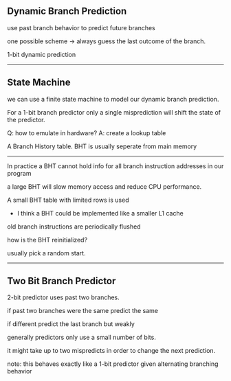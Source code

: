 ## Dynamic Branch Prediction

use past branch behavior to predict
future branches


one possible scheme -> always guess the last
outcome of the branch.

1-bit dynamic prediction

<hr>

## State Machine

we can use a finite state machine to model
our dynamic branch prediction.

For a 1-bit branch predictor only a single
misprediction will shift the state of the
predictor.

Q: how to emulate in hardware?
A: create a lookup table

A Branch History table.
BHT is usually seperate from main memory

<hr>

In practice a BHT cannot hold info for all
branch instruction addresses in our program

a large BHT will slow memory access and reduce
CPU performance.

A small BHT table with limited rows is used
- I think a BHT could be implemented like a
smaller L1 cache

old branch instructions are periodically
flushed

how is the BHT reinitialized?

usually pick a random start.

<hr>

## Two Bit Branch Predictor

2-bit predictor uses past two branches.

if past two branches were the same predict
the same

if different predict the last branch but
weakly

generally predictors only use a small number
of bits.

it might take up to two mispredicts in order to
change the next prediction.

note: this behaves exactly like a 1-bit
predictor given alternating branching
behavior


